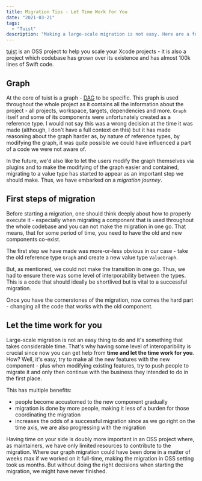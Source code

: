 ```yaml
---
title: Migration Tips - Let Time Work for You
date: "2021-03-21"
tags:
  - "Tuist"
description: "Making a large-scale migration is not easy. Here are a few tips I have observed in the latest migration done for tuist."
---
```


[tuist](https://github.com/tuist/tuist) is an OSS project to help you scale your Xcode projects - it is also a project which codebase has grown over its existence and has almost 100k lines of Swift code.

## Graph

At the core of tuist is a graph - [DAG](https://en.wikipedia.org/wiki/Directed_acyclic_graph) to be specific. This graph is used throughout the whole project as it contains all the information about the project - all projects, workspace, targets, dependencies and more. `Graph` itself and some of its components were unfortunately created as a reference type. I would not say this was a wrong decision at the time it was made (although, I don't have a full context on this) but it has made reasoning about the graph harder as, by nature of reference types, by modifying the graph, it was quite possible we could have influenced a part of a code we were not aware of.

In the future, we'd also like to let the users modify the graph themselves via plugins and to make the modifying of the graph easier and contained, migrating to a value type has started to appear as an important step we should make. Thus, we have embarked on a *migration journey*.

## First steps of migration

Before starting a migration, one should think deeply about how to properly execute it - especially when migrating a component that is used throughout the whole codebase and you can not make the migration in one go. That means, that for some period of time, you need to have the old and new components co-exist.

The first step we have made was more-or-less obvious in our case - take the old reference type `Graph` and create a new value type `ValueGraph`. 

But, as mentioned, we could not make the transition in one go. Thus, we had to ensure there was some level of interporability between the types. This is a code that should ideally be shortlived but is vital to a successful migration.

Once you have the cornerstones of the migration, now comes the hard part - changing all the code that works with the old component. 

## Let the time work for you

Large-scale migration is not an easy thing to do and it's something that takes considerable time. That's why having some level of interoparibility is crucial since now you can get help from **time and let the time work for you**. How? Well, it's easy, try to make all the new features with the new component - plus when modifying existing features, try to push people to migrate it and only then continue with the business they intended to do in the first place.

This has multiple benefits:
- people become accustomed to the new component gradually
- migration is done by more people, making it less of a burden for those coordinating the migration
- increases the odds of a successful migration since as we go right on the time axis, we are also progressing with the migration

Having time on your side is doubly more important in an OSS project where, as maintainers, we have only limited resources to contribute to the migration. Where our graph migration could have been done in a matter of weeks max if we worked on it full-time, making the migration in OSS setting took us months. But without doing the right decisions when starting the migration, we might have never finished.
